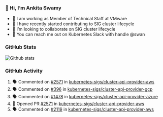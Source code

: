 ### 👋 Hi, I’m Ankita Swamy 

- 💼 I am working as Member of Technical Staff at VMware
- 👀 I have recently started contributing to SIG cluster lifecycle 
- 💞️ I’m looking to collaborate on SIG cluster lifecycle
- 💬 You can reach me out on Kubernetes Slack with handle @swan

### GitHub Stats
![Github stats](https://github-readme-stats.vercel.app/api?username=Ankitasw&count_private=true&show_icons=true&theme=tokyonight)

### GitHub Activity 
<!--START_SECTION:activity-->
1. 🗣 Commented on [#2571](https://github.com/kubernetes-sigs/cluster-api-provider-aws/issues/2571) in [kubernetes-sigs/cluster-api-provider-aws](https://github.com/kubernetes-sigs/cluster-api-provider-aws)
2. 🗣 Commented on [#396](https://github.com/kubernetes-sigs/cluster-api-provider-gcp/issues/396) in [kubernetes-sigs/cluster-api-provider-gcp](https://github.com/kubernetes-sigs/cluster-api-provider-gcp)
3. 🗣 Commented on [#1478](https://github.com/kubernetes-sigs/cluster-api-provider-azure/issues/1478) in [kubernetes-sigs/cluster-api-provider-azure](https://github.com/kubernetes-sigs/cluster-api-provider-azure)
4. 💪 Opened PR [#2571](https://github.com/kubernetes-sigs/cluster-api-provider-aws/pull/2571) in [kubernetes-sigs/cluster-api-provider-aws](https://github.com/kubernetes-sigs/cluster-api-provider-aws)
5. 🗣 Commented on [#2119](https://github.com/kubernetes-sigs/cluster-api-provider-aws/issues/2119) in [kubernetes-sigs/cluster-api-provider-aws](https://github.com/kubernetes-sigs/cluster-api-provider-aws)
<!--END_SECTION:activity-->

